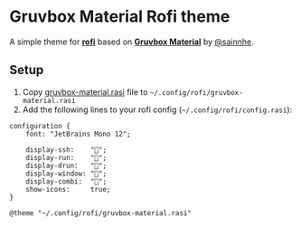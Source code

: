 # Gruvbox Material Rofi theme

A simple theme for **[rofi](https://github.com/davatorium/rofi)** based on **[Gruvbox Material](https://github.com/sainnhe/gruvbox-material)** by [@sainnhe](https://github.com/sainnhe).

## Setup

1. Copy <a href="gruvbox-material.rasi">gruvbox-material.rasi</a> file to `~/.config/rofi/gruvbox-material.rasi`
2. Add the following lines to your rofi config (`~/.config/rofi/config.rasi`):
```
configuration {
    font: "JetBrains Mono 12";

    display-ssh:    "";
    display-run:    "";
    display-drun:   "";
    display-window: "";
    display-combi:  "";
    show-icons:     true;
}

@theme "~/.config/rofi/gruvbox-material.rasi"
```
